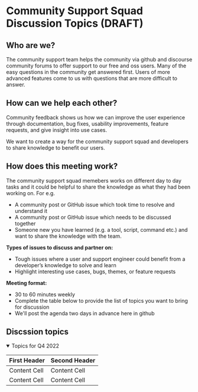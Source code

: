 # Community Support Squad Discussion Topics (DRAFT)

## Who are we?

The community support team helps the community via github and discourse community forums to offer support to our free and oss users. Many of the easy questions in the community get answered first. Users of more advanced features come to us with questions that are more difficult to answer. 

## How can we help each other?

Community feedback shows us how we can improve the user experience through documentation, bug fixes, usability improvements, feature requests, and give insight into use cases.

We want to create a way for the community support squad and developers to share knowledge to benefit our users.

## How does this meeting work? 

The community support squad memebers works on different day to day tasks and it could be helpful to share the knowledge as what they had been working on. For e.g.

- A community post or GitHub issue which took time to resolve and understand it
- A community post or GitHub issue which needs to be discussed together
- Someone new you have learned (e.g. a tool, script, command etc.) and want to share the knowledge with the team.

**Types of issues to discuss and partner on:** 
- Tough issues where a user and support engineer could benefit from a developer’s knowledge to solve and learn
- Highlight interesting use cases, bugs, themes, or feature requests

**Meeting format:**
- 30 to 60 minutes weekly
- Complete the table below to provide the list of topics you want to bring for discussion
- We'll post the agenda two days in advance here in github


## Discssion topics

<details open>
<summary>Topics for Q4 2022</summary>


| First Header  | Second Header |
| ------------- | ------------- |
| Content Cell  | Content Cell  |
| Content Cell  | Content Cell  |
  
</details>
